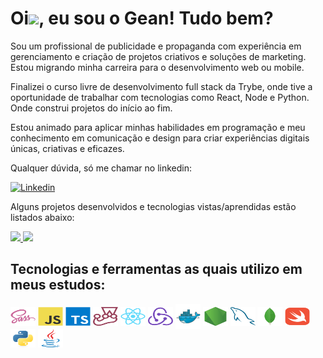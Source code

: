 <h1 align="left">Oi<img src="https://raw.githubusercontent.com/kaueMarques/kaueMarques/master/hi.gif" height="30px">, eu sou o Gean! Tudo bem?</h1>
<!-- <p align="left"> <img src="https://komarev.com/ghpvc/?username=antunesgean&color=yellow" alt="Profile views" /> </p> -->

Sou um profissional de publicidade e propaganda com experiência em gerenciamento e criação de projetos criativos e soluções de marketing. Estou migrando minha carreira para o desenvolvimento web ou mobile.

Finalizei o curso livre de desenvolvimento full stack da Trybe, onde tive a oportunidade de trabalhar com tecnologias como React, Node e Python. Onde construi projetos do início ao fim. 

Estou animado para aplicar minhas habilidades em programação e meu conhecimento em comunicação e design para criar experiências digitais únicas, criativas e eficazes.

Qualquer dúvida, só me chamar no linkedin:
   
<a href="https://www.linkedin.com/in/antunesgean/" target="_blank">![Linkedin](https://img.shields.io/badge/LinkedIn-0077B5?style=for-the-badge&logo=linkedin&logoColor=white)</a>
   
Alguns projetos desenvolvidos e tecnologias vistas/aprendidas estão listados abaixo:

   
   <a href="https://github.com/antunesgean">
    <img height="170vw" src="https://github-readme-stats.vercel.app/api?username=antunesgean&show_icons=true&count_private=true&theme=github_dark"/>
    <img height="170vw" src="https://github-readme-stats.vercel.app/api/top-langs/?username=antunesgean&layout=compact&langs_count=6&theme=github_dark&hide_progress=true&hide=html"/>
   </a>
</div>
 
## Tecnologias e ferramentas as quais utilizo em meus estudos:

<div style="display: inline_block">
<!--    <img align="center" alt="figma" height="30" width="40" src="https://raw.githubusercontent.com/devicons/devicon/master/icons/figma/figma-original.svg" /> -->
<!--   <img align="center" alt="photoshop" height="30" width="40" src="https://raw.githubusercontent.com/devicons/devicon/master/icons/photoshop/photoshop-plain.svg" />
  <img align="center" alt="illustrator" height="30" width="40" src="https://raw.githubusercontent.com/devicons/devicon/master/icons/illustrator/illustrator-plain.svg" />
  <img align="center" alt="aftereffects" height="30" width="40" src="https://raw.githubusercontent.com/devicons/devicon/master/icons/aftereffects/aftereffects-plain.svg" /> -->
<!--   <img align="center" alt="git" height="30" width="40" src="https://raw.githubusercontent.com/devicons/devicon/master/icons/git/git-original.svg" /> -->
<!--   <img align="center" alt="github" height="30" width="40" src="https://raw.githubusercontent.com/devicons/devicon/master/icons/github/github-original.svg" /> -->
<!--   <img align="center" alt="html5" height="30" width="40" src="https://raw.githubusercontent.com/devicons/devicon/master/icons/html5/html5-original.svg" />
  <img align="center" alt="css3" height="30" width="40" src="https://raw.githubusercontent.com/devicons/devicon/master/icons/css3/css3-original.svg" /> -->
  <img align="center" alt="sass" height="30" width="40" src="https://raw.githubusercontent.com/devicons/devicon/master/icons/sass/sass-original.svg" />
  <img align="center" alt="javascript" height="30" width="40" src="https://raw.githubusercontent.com/devicons/devicon/master/icons/javascript/javascript-original.svg" />
  <img align="center" alt="typescript" height="30" width="40" src="https://raw.githubusercontent.com/devicons/devicon/master/icons/typescript/typescript-original.svg" />
  <img align="center" alt="jest" height="30" width="40" src="https://raw.githubusercontent.com/devicons/devicon/master/icons/jest/jest-plain.svg" />
  <img align="center" alt="react" height="30" width="40" src="https://raw.githubusercontent.com/devicons/devicon/master/icons/react/react-original.svg" />
  <img align="center" alt="redux" height="30" width="40" src="https://raw.githubusercontent.com/devicons/devicon/master/icons/redux/redux-original.svg" />
  <img align="center" alt="docker" height="40" width="40" src="https://raw.githubusercontent.com/devicons/devicon/master/icons/docker/docker-original.svg" />
  <img align="center" alt="nodejs" height="30" width="40" src="https://raw.githubusercontent.com/devicons/devicon/master/icons/nodejs/nodejs-original.svg" />
<!--   <img align="center" alt="express" height="30" width="40" src="https://raw.githubusercontent.com/devicons/devicon/master/icons/express/express-original.svg" /> -->
  <img align="center" alt="mysql" height="30" width="40" src="https://raw.githubusercontent.com/devicons/devicon/master/icons/mysql/mysql-original.svg" />
<!--   <img align="center" alt="sequelize" height="30" width="40" src="https://raw.githubusercontent.com/devicons/devicon/master/icons/sequelize/sequelize-original.svg" /> -->
  <img align="center" alt="mongodb" height="30" width="40" src="https://raw.githubusercontent.com/devicons/devicon/master/icons/mongodb/mongodb-original.svg" />
  <img align="center" alt="swift" height="30" width="40" src="https://raw.githubusercontent.com/devicons/devicon/master/icons/swift/swift-original.svg" />
  <!-- <img align="center" alt="dart" height="30" width="40" src="https://raw.githubusercontent.com/devicons/devicon/master/icons/dart/dart-original.svg" />
  <img align="center" alt="flutter" height="30" width="40" src="https://raw.githubusercontent.com/devicons/devicon/master/icons/flutter/flutter-original.svg" /> -->
  <img align="center" alt="python" height="30" width="40" src="https://raw.githubusercontent.com/devicons/devicon/master/icons/python/python-original.svg" />
  <img align="center" alt="java" height="30" width="40" src="https://raw.githubusercontent.com/devicons/devicon/master/icons/java/java-original.svg" />

</div><br/>
